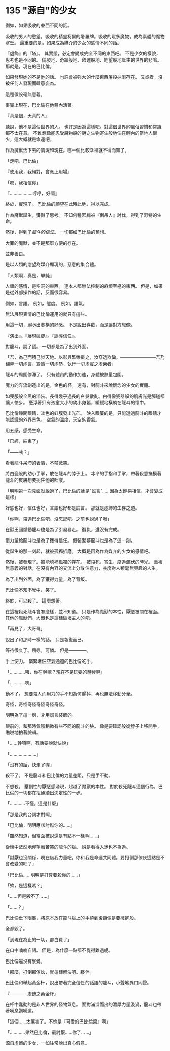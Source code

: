 # 135 "源自"的少女

例如，如果吸收的東西不同的話。

吸收的男人的慾望。吸收的精靈柯爾的塔羅牌。吸收的眾多魔物。成為素體的魔物塞壬。
最重要的是，如果成為媒介的少女的感情不同的話。

『虛飾』的『塔』。
其實態，必定會變成完全不同的東西吧。
不是少女的樣貌，思考也是不同的。
偶發地、奇蹟般地、命運般地、絕望般地誕生的世界的悲鳴。
那就是，現在的巴比倫。

如果發現她的不是他的話。
也許會被強大的什麼東西屠殺抹消存在。
又或者，沒被任何人發現而肆意妄為。

這種假設毫無意義。

事實上現在，巴比倫在他體內活著。

『真是個，天真的人』

聽說，他不是這個世界的人。
也許是因為這樣吧。對這個世界的風俗習慣和常識都不太在意。
不難想像能忍受魔物般的謎之生物寄生般地住在體內的當地人很少，這大概就是命運吧。

作為魔獸活下去的情況和現在。哪一個比較幸福就不得而知了。

「走吧，巴比倫」

『使用我，我絕對，會派上用場』

「嗯，我相信你」

『………………哼哼，好啊』

終於，實現了。
巴比倫的願望在此時此地，得以完成。

作為魔獸誕生，獲得了思考。
不知何種因緣被『倒吊人』討伐，得到了奇特的生命。

然後，得到了*龍斗的信任*。
一切都如巴比倫的預想。

大罪的魔獸，並不是那麼方便的存在。

並非善良。

是以人類的慾望為媒介顯現的，惡意的集合體。

『人類啊，真是，單純』

人類的感情，是空洞的東西。
連本人都無法控制的麻煩至極的東西。
但是，如果是從外部操作的話，反而很容易。

例如，言語。
例如，態度。
例如，語氣。

無法展現表情的巴比倫運用的就只有這些。

用這一切，*展示*出虛構的好感。
不是說出喜歡，而是讓對方想像。

『演出』。『展現破綻』。『誤導信任』。

對龍斗，說了謊。
一切都是為了出到外面。

「吾，為己而積己於天地。以影與繁榮損之，汝穿透欺騙。————————吾乃翻弄一切虛言，宣傳一切虛勢，執行一切虛實之虛榮者」

龍斗的周圍停滯了。
只有體內的動作加速，身體被熱量包圍。

魔力的奔流創造出的是，金色的杯。
還有，對龍斗來說懷念的少女的實體。

如喪服般全黑的洋裝。長得幾乎過長的白髮散亂。白得像瓷器般的肌膚光是觸碰都讓人怯步。
懸浮著只有孩童大小的幼小身軀，緩緩地橫躺在龍斗的懷中。

巴比倫睜開眼睛，淡色的虹膜發出光芒。
映入眼簾的是，只能透過龍斗的眼睛才能認識的外界景色。
空氣的溫度，天空的香氣。

用五感，感受生命。

「已經，結束了」

「——咦？」

看著龍斗呆滯的表情，不禁微笑。

將白瓷般的幼小手掌，放在龍斗的脖子上。
冰冷的手指和手掌，帶著殺意撫摸著龍斗的皮膚想要扼住他的咽喉。

「明明第一次見面就說過了，巴比倫的話是"謊言"......因為太輕易相信，才會變成這樣」

好感也好，信任也好，言語也好都是謊言。
那就是虛飾的生存之道。

「你啊，殺過巴比倫吧。沒忘記吧。之前也說過了哦」

在獸王國煽動龍斗也是為了引發暴走。
復仇，還沒有完成。

借力量給龍斗也是為了獲得信任。
假裝愛慕龍斗也是為了這一刻。

從誕生的那一刻起，就被孤獨折磨。
大概是因為作為媒介的少女的感情吧。

然後，被發現了。被能填補孤獨的存在。
被殺死，寄生，度過潛伏的時光。
重複無意義的對話，在沒有內容的交流上分散注意力，共度對人類毫無興趣的人生。

為了出到外面，為了獲得力量，為了背叛。

巴比倫不知不覺中，笑了。

終於，可以殺了。
這麼想著。

在這裡殺死龍斗會怎麼樣，並不知道。
只是作為魔獸的本性，厭惡被關在裡面。
其他的魔獸們，大概也是這樣破壞主人的吧。

「再見了，大哥哥」

說出了和那時一樣的話。
只是報復而已。

等待很久了。屈辱。可憐。
但是————。

手上使力。
緊緊堵住空氣通道的巴比倫的手，

「…………喂，你在幹嘛？現在不是玩耍的時候啊」

「…………咦」

動不了。
想要殺人而用力的手不知為何顫抖，再也無法移動分毫。

奇怪，奇怪奇怪奇怪奇怪奇怪。

明明為了這一刻，才用謊言裝飾的。

眼前的，和那時氣氛稍微有些不同的龍斗的臉。
像是要確認般從脖子上移開手，啪啪地拍著臉頰。

「......幹嘛啊，有話要說就快說」

「…………………」

「沒有的話，快走了喔」

殺不了。
不是龍斗和巴比倫的力量差距，只是手不動。

不想殺。
壓倒性的厭惡感湧現，超越了魔獸的本性。
對於殺死龍斗這個行為，巴比倫的一切都在拒絕踏出決定性的一步。

「…………不懂。這是什麼」

「那是我的台詞才對啊」

「巴比倫，明明應該討厭你的......」

「雖然知道，但當面被說還是有點不一樣啊......」

從懷中茫然地仰望著苦笑的龍斗的臉。
說是看得入迷也不為過。

「討厭也沒關係，現在借我力量吧。你和我是命運共同體。要打倒那傢伙這點是不會改變的吧？」

「巴比倫......明明是打算要殺你的......」

「欸，是這樣嗎？」

「......但是殺不了......」

「......？」

巴比倫垂下眼簾，將原本放在龍斗臉上的手繞到後頸像是要擁抱般。

全都毀了。

「到現在為止的一切，都白費了」

在口中喃喃自語。
但是，為什麼一點都不覺得難過呢。

巴比倫還沒有察覺。

「那麼，打倒那傢伙，就這樣解決吧。夥伴」

巴比倫和舉起黃金杯，說出帶著完全信任的話語的龍斗，小聲地異口同聲。

『————虛飾之黃金杯』

在杯中蠢動的是非人世界的怪物氣息。
面對滿溢而出的濃厚力量漩渦，龍斗也帶著嘆息讚嘆道。

「這個......太厲害了。不愧是『可愛的巴比倫醬』啊」

「…………果然巴比倫，最討厭......你了......」

源自虛飾的少女，一如往常說出真心假意。